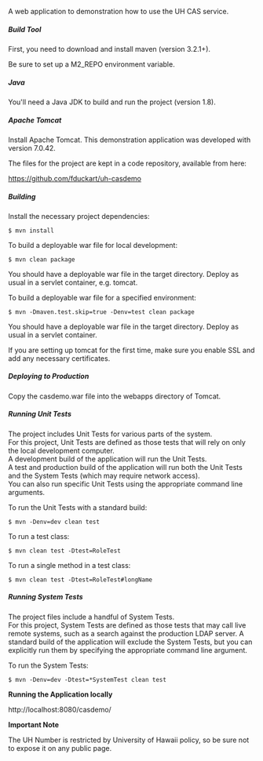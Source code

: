 A web application to demonstration how to use the UH CAS service. 

##### Build Tool
First, you need to download and install maven (version 3.2.1+). 

Be sure to set up a M2_REPO environment variable.

##### Java 
You'll need a Java JDK to build and run the project (version 1.8).

##### Apache Tomcat
Install Apache Tomcat. 
This demonstration application was developed with version 7.0.42.

The files for the project are kept in a code repository, 
available from here:

https://github.com/fduckart/uh-casdemo

##### Building
Install the necessary project dependencies:

    $ mvn install

To build a deployable war file for local development:

    $ mvn clean package

You should have a deployable war file in the target directory. 
Deploy as usual in a servlet container, e.g. tomcat.

To build a deployable war file for a specified environment:

    $ mvn -Dmaven.test.skip=true -Denv=test clean package

You should have a deployable war file in the target directory. 
Deploy as usual in a servlet container.

If you are setting up tomcat for the first time, 
make sure you enable SSL and add any necessary certificates.

##### Deploying to Production
Copy the casdemo.war file into the webapps directory of Tomcat. 

##### Running Unit Tests
The project includes Unit Tests for various parts of the system.  
For this project, Unit Tests are defined as those tests that will 
rely on only the local development computer.  
A development build of the application will run the Unit Tests.  
A test and production build of the application will run both the 
Unit Tests and the System Tests (which may require network access).  
You can also run specific Unit Tests using the appropriate command 
line arguments.

To run the Unit Tests with a standard build:

    $ mvn -Denv=dev clean test

To run a test class:

    $ mvn clean test -Dtest=RoleTest

To run a single method in a test class:

    $ mvn clean test -Dtest=RoleTest#longName

##### Running System Tests
The project files include a handful of System Tests.  
For this project, System Tests are defined as those tests that may 
call live remote systems, such as a search against the production 
LDAP server. A standard build of the application will exclude the 
System Tests, but you can explicitly run them by specifying the 
appropriate command line argument.

To run the System Tests:

    $ mvn -Denv=dev -Dtest=*SystemTest clean test

**Running the Application locally**

http://localhost:8080/casdemo/

**Important Note**

The UH Number is restricted by University of Hawaii policy, so be sure not to expose it on any public page.
